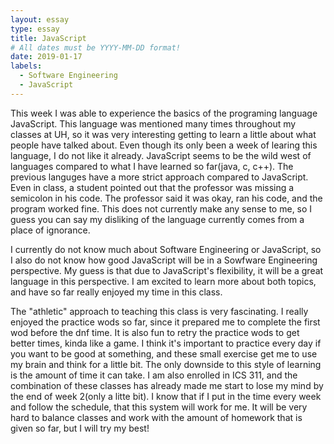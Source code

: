 ```yaml
---
layout: essay
type: essay
title: JavaScript
# All dates must be YYYY-MM-DD format! 
date: 2019-01-17
labels:
  - Software Engineering
  - JavaScript
---
```



  This week I was able to experience the basics of the programing language JavaScript. This language was mentioned many times throughout my classes at UH, so it was very interesting getting to learn a little about what people have talked about. Even though its only been a week of learing this language, I do not like it already. JavaScript seems to be the wild west of languages compared to what I have learned so far(java, c, c++). The previous languges have a more strict approach compared to JavaScript. Even in class, a student pointed out that the professor was missing a semicolon in his code. The professor said it was okay, ran his code, and the program worked fine. This does not currently make any sense to me, so I guess you can say my disliking of the language currently comes from a place of ignorance. 

  I currently do not know much about Software Engineering or JavaScript, so I also do not know how good JavaScript will be in a Sowfware Engineering perspective. My guess is that due to JavaScript's flexibility, it will be a great language in this perspective. I am excited to learn more about both topics, and have so far really enjoyed my time in this class.

  The "athletic" approach to teaching this class is very fascinating. I really enjoyed the practice wods so far, since it prepared me to complete the first wod before the dnf time. It is also fun to retry the practice wods to get better times, kinda like a game. I think it's important to practice every day if you want to be good at something, and these small exercise get me to use my brain and think for a little bit. The only downside to this style of learning is the amount of time it can take. I am also enrolled in ICS 311, and the combination of these classes has already made me start to lose my mind by the end of week 2(only a litte bit). I know that if I put in the time every week and follow the schedule, that this system will work for me. It will be very hard to balance classes and work with the amount of homework that is given so far, but I will try my best!



